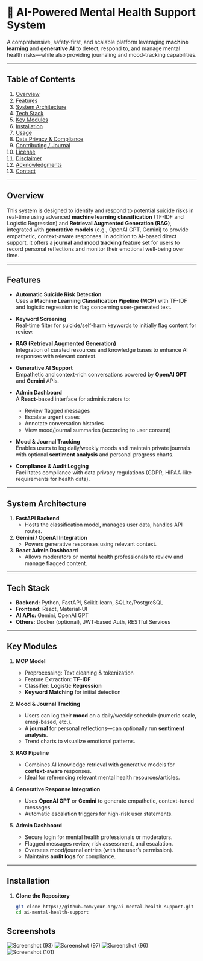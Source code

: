 # 🧠 AI-Powered Mental Health Support System

A comprehensive, safety-first, and scalable platform leveraging **machine learning** and **generative AI** to detect, respond to, and manage mental health risks—while also providing journaling and mood-tracking capabilities.

---

## Table of Contents
1. [Overview](#overview)  
2. [Features](#features)  
3. [System Architecture](#system-architecture)  
4. [Tech Stack](#tech-stack)  
5. [Key Modules](#key-modules)  
6. [Installation](#installation)  
7. [Usage](#usage)  
8. [Data Privacy & Compliance](#data-privacy--compliance)  
9. [Contributing / Journal](#contributing--journal)  
10. [License](#license)  
11. [Disclaimer](#disclaimer)  
12. [Acknowledgments](#acknowledgments)  
13. [Contact](#contact)  

---

## Overview

This system is designed to identify and respond to potential suicide risks in real-time using advanced **machine learning classification** (TF-IDF and Logistic Regression) and **Retrieval Augmented Generation (RAG)**, integrated with **generative models** (e.g., OpenAI GPT, Gemini) to provide empathetic, context-aware responses. In addition to AI-based direct support, it offers a **journal** and **mood tracking** feature set for users to record personal reflections and monitor their emotional well-being over time.

---

## Features

- **Automatic Suicide Risk Detection**  
  Uses a **Machine Learning Classification Pipeline (MCP)** with TF-IDF and logistic regression to flag concerning user-generated text.
  
- **Keyword Screening**  
  Real-time filter for suicide/self-harm keywords to initially flag content for review.

- **RAG (Retrieval Augmented Generation)**  
  Integration of curated resources and knowledge bases to enhance AI responses with relevant context.

- **Generative AI Support**  
  Empathetic and context-rich conversations powered by **OpenAI GPT** and **Gemini** APIs.

- **Admin Dashboard**  
  A **React**-based interface for administrators to:
  - Review flagged messages
  - Escalate urgent cases
  - Annotate conversation histories
  - View mood/journal summaries (according to user consent)

- **Mood & Journal Tracking**  
  Enables users to log daily/weekly moods and maintain private journals with optional **sentiment analysis** and personal progress charts.

- **Compliance & Audit Logging**  
  Facilitates compliance with data privacy regulations (GDPR, HIPAA-like requirements for health data).

---

## System Architecture

1. **FastAPI Backend**  
   - Hosts the classification model, manages user data, handles API routes.  
2. **Gemini / OpenAI Integration**  
   - Powers generative responses using relevant context.  
3. **React Admin Dashboard**  
   - Allows moderators or mental health professionals to review and manage flagged content.  

---

## Tech Stack

- **Backend:** Python, FastAPI, Scikit-learn, SQLite/PostgreSQL  
- **Frontend:** React, Material-UI  
- **AI APIs:** Gemini, OpenAI GPT  
- **Others:** Docker (optional), JWT-based Auth, RESTful Services  

---

## Key Modules

1. **MCP Model**  
   - Preprocessing: Text cleaning & tokenization  
   - Feature Extraction: **TF-IDF**  
   - Classifier: **Logistic Regression**  
   - **Keyword Matching** for initial detection  

2. **Mood & Journal Tracking**  
   - Users can log their **mood** on a daily/weekly schedule (numeric scale, emoji-based, etc.).  
   - A **journal** for personal reflections—can optionally run **sentiment analysis**.  
   - Trend charts to visualize emotional patterns.  

3. **RAG Pipeline**  
   - Combines AI knowledge retrieval with generative models for **context-aware** responses.  
   - Ideal for referencing relevant mental health resources/articles.  

4. **Generative Response Integration**  
   - Uses **OpenAI GPT** or **Gemini** to generate empathetic, context-tuned messages.  
   - Automatic escalation triggers for high-risk user statements.  

5. **Admin Dashboard**  
   - Secure login for mental health professionals or moderators.  
   - Flagged messages review, risk assessment, and escalation.  
   - Oversees mood/journal entries (with the user’s permission).  
   - Maintains **audit logs** for compliance.  

---

## Installation

1. **Clone the Repository**  
   ```bash
   git clone https://github.com/your-org/ai-mental-health-support.git
   cd ai-mental-health-support

## Screenshots
![Screenshot (93)](https://github.com/user-attachments/assets/55cffe50-f661-4573-b520-b2f82919459e)
![Screenshot (97)](https://github.com/user-attachments/assets/8a9b6c7a-45ca-4438-9c95-ce3680205a97)
![Screenshot (96)](https://github.com/user-attachments/assets/826efad9-a55c-4319-8aab-a3d2c334066b)
![Screenshot (101)](https://github.com/user-attachments/assets/f42f2c1f-a7dc-4091-8373-6966045163b6)
